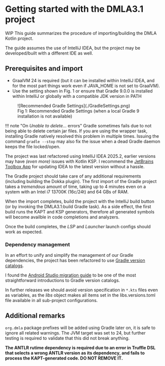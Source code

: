 # Getting started with the DMLA3.1 project
WIP
This guide summarizes the procedure of importing/building the DMLA Kotlin project.

The guide assumes the use of IntelliJ IDEA, but the project may be developed/built with a different IDE as well.

## Prerequisites and import

* GraalVM 24 is required (but it can be installed within IntelliJ IDEA, and for the most part things work even if JAVA_HOME is not set to GraalVM).
* Use the setting shown in Fig. 1 or ensure that Gradle 9.0.0 is installed within IntelliJ or globally with a compatible JDK version in PATH
<figure markdown>
  ![Recommended Gradle Settings](./GradleSettings.png)
  <figcaption>Fig 1: Recommended Gradle Settings (when a local Gradle 9 installation is not available)</figcaption>
</figure>

!!! note "On *Unable to delete...* errors"
    Gradle sometimes fails due to not being able to delete certain jar files. If you are using the wrapper task, installing Gradle natively resolved this problem in multiple times. Issuing the command `gradle --stop` may also fix the issue when a dead Gradle daemon keeps the file locked/open.

The project was last refactored using IntelliJ IDEA 2025.2, earlier versions may have _(even more)_ issues with Kotlin KSP. I recommend the [JetBrains Toolbox App](https://www.jetbrains.com/toolbox-app/) for updating IDEA to the latest version without a hassle.

The Gradle project should take care of any additional requirements (including building the Dokka plugin).
The first import of the Gradle project takes a _tremendous_ amount of time, taking up to 4 minutes even on a system with an Intel i7 13700K (16c/24t) and 64 GBs of RAM.

When the import completes, build the project with the IntelliJ build button (or by invoking the DMLA3.1:build Gradle task). As a side effect, the first build runs the KAPT and KSP generators, therefore all generated symbols will become availble in code completions and analyzers.

Once the build completes, the *LSP* and *Launcher* launch configs should work as expected.

### Dependency management

In an effort to unify and simplify the management of our Gradle dependencies, the project has been refactored to use [Gradle version catalogs](https://docs.gradle.org/current/userguide/version_catalogs.html).

I found the [Android Studio migration guide](https://developer.android.com/build/migrate-to-catalogs) to be one of the most straightforward introductions to Gradle version catalogs.

In further releases we should avoid version specification in `*.kts` files even as variables, as the *libs* object makes all items set in the libs.versions.toml file available in all sub-project configurations.


## Additional remarks
`org.dmla` package prefixes will be added using Gradle later on, it is safe to ignore all related warnings.
The JVM target was set to 24, but further testing is required to validate that this did not break anything.

**The ANTLR rutime dependency is required due to an error in Truffle DSL that selects a wrong ANTLR version as its dependency, and fails to process the KAPT-generated code. DO NOT REMOVE IT.**
